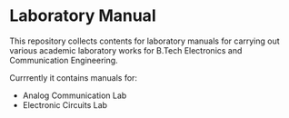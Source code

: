 Laboratory Manual
====================

This repository collects contents for laboratory manuals for carrying out various academic laboratory works for B.Tech Electronics and Communication Engineering.


Currrently it contains manuals for:

* Analog Communication Lab
* Electronic Circuits Lab 

